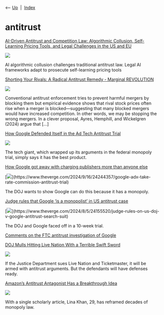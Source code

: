 <div class="nav">

⟵ [Up](index.html)  \|  [Index](index.html)

</div>

# antitrust

<div class="cards">

<div class="card">

<div class="card-title">

[AI-Driven Antitrust and Competition Law: Algorithmic Collusion,
Self-Learning Pricing Tools, and Legal Challenges in the US and
EU](https://www.marktechpost.com/2025/08/10/ai-driven-antitrust-and-competition-law-algorithmic-collusion-self-learning-pricing-tools-and-legal-challenges-in-the-us-and-eu/)

</div>

<div class="card-image">

[![](https://www.marktechpost.com/wp-content/uploads/2025/08/blog-banner-1.png)](https://www.marktechpost.com/2025/08/10/ai-driven-antitrust-and-competition-law-algorithmic-collusion-self-learning-pricing-tools-and-legal-challenges-in-the-us-and-eu/)

</div>

AI algorithmic collusion challenges traditional antitrust law. Legal AI
frameworks adapt to prosecute self-learning pricing tools

</div>

<div class="card">

<div class="card-title">

[Shorting Your Rivals: A Radical Antitrust Remedy - Marginal
REVOLUTION](https://marginalrevolution.com/marginalrevolution/2025/07/shorting-your-rivals-a-radical-antitrust-remedy.html?utm_source=rss&utm_medium=rss&utm_campaign=shorting-your-rivals-a-radical-antitrust-remedy)

</div>

<div class="card-image">

[![](https://marginalrevolution.com/wp-content/uploads/2016/10/MR-logo-thumbnail.png)](https://marginalrevolution.com/marginalrevolution/2025/07/shorting-your-rivals-a-radical-antitrust-remedy.html?utm_source=rss&utm_medium=rss&utm_campaign=shorting-your-rivals-a-radical-antitrust-remedy)

</div>

Conventional antitrust enforcement tries to prevent harmful mergers by
blocking them but empirical evidence shows that rival stock prices often
rise when a merger is blocked—suggesting that many blocked mergers would
have increased competition. In other words, we may be stopping the wrong
mergers. In a clever proposal, Ayres, Hemphill, and Wickelgren (2024)
argue that \[…\]

</div>

<div class="card">

<div class="card-title">

[How Google Defended Itself in the Ad Tech Antitrust
Trial](https://www.nytimes.com/2024/09/27/technology/google-antitrust-case-lawsuit.html)

</div>

<div class="card-image">

[![](https://static01.nyt.com/images/2024/09/23/multimedia/00google-antitrust-HFO-zcfq/00google-antitrust-HFO-zcfq-largeHorizontalJumbo.jpg)](https://www.nytimes.com/2024/09/27/technology/google-antitrust-case-lawsuit.html)

</div>

The tech giant, which wrapped up its arguments in the federal monopoly
trial, simply says it has the best product.

</div>

<div class="card">

<div class="card-title">

[How Google got away with charging publishers more than anyone
else](https://www.theverge.com/2024/9/16/24244357/google-adx-take-rate-commission-antitrust-trial)

</div>

<div class="card-image">

[![](https://cdn.vox-cdn.com/thumbor/BeGWm_Q0_1cnHzjDT9aK9d327z4=/0x0:2040x1360/1200x628/filters:focal(1020x680:1021x681)/cdn.vox-cdn.com/uploads/chorus_asset/file/25606861/STK445_ADVERTISING_STK093_GOOGLE_B.jpg)](https://www.theverge.com/2024/9/16/24244357/google-adx-take-rate-commission-antitrust-trial)

</div>

The DOJ wants to show Google can do this because it has a monopoly.

</div>

<div class="card">

<div class="card-title">

[Judge rules that Google ‘is a monopolist’ in US antitrust
case](https://www.theverge.com/2024/8/5/24155520/judge-rules-on-us-doj-v-google-antitrust-search-suit)

</div>

<div class="card-image">

[![](https://cdn.vox-cdn.com/thumbor/NxAqwJ_OKUkXmHRg817_RF6vfuI=/0x0:2040x1360/1200x628/filters:focal(1020x680:1021x681)/cdn.vox-cdn.com/uploads/chorus_asset/file/23951561/VRG_Illo_STK179_L_Normand_SundarPichai_Neutral.jpg)](https://www.theverge.com/2024/8/5/24155520/judge-rules-on-us-doj-v-google-antitrust-search-suit)

</div>

The DOJ and Google faced off in a 10-week trial.

</div>

<div class="card">

<div class="card-title">

[Comments on the FTC antitrust investigation of
Google](https://www.thediff.co/r/9dfe855c?m=5ba63d9b-6620-4051-8686-515cd8a8f374)

</div>

</div>

<div class="card">

<div class="card-title">

[DOJ Mulls Hitting Live Nation With a Terrible
Swift Sword](https://www.sportico.com/law/analysis/2024/doj-live-nation-ticketmaster-defenses-1234779662)

</div>

<div class="card-image">

[![](https://www.sportico.com/wp-content/uploads/2024/05/GettyImages-1730626308-e1716226535837.jpg?w=1024)](https://www.sportico.com/law/analysis/2024/doj-live-nation-ticketmaster-defenses-1234779662)

</div>

If the Justice Department sues Live Nation and Ticketmaster, it will be
armed with antitrust arguments. But the defendants will have defenses
ready.

</div>

<div class="card">

<div class="card-title">

[Amazon’s Antitrust Antagonist Has a Breakthrough
Idea](https://www.nytimes.com/2018/09/07/technology/monopoly-antitrust-lina-khan-amazon.html)

</div>

<div class="card-image">

[![](https://static01.nyt.com/images/2018/09/09/business/09Khan1.print/09Khan1.print-largeHorizontalJumbo-v3.jpg?year=2018&h=682&w=1024&s=4323572d209bc9c1bc09b8627f9bbed63e921fde0e1595ca70756aec46800d5f&k=ZQJBKqZ0VN)](https://www.nytimes.com/2018/09/07/technology/monopoly-antitrust-lina-khan-amazon.html)

</div>

With a single scholarly article, Lina Khan, 29, has reframed decades of
monopoly law.

</div>

</div>

